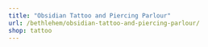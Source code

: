 ```yaml
---
title: "Obsidian Tattoo and Piercing Parlour"
url: /bethlehem/obsidian-tattoo-and-piercing-parlour/
shop: tattoo
---
```

